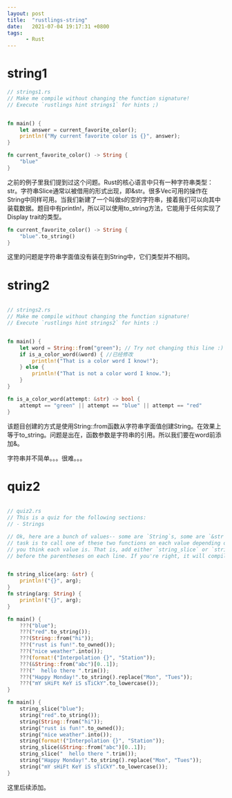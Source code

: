 ```yaml
---
layout: post
title:  "rustlings-string"
date:   2021-07-04 19:17:31 +0800
tags:
      - Rust
---
```

# string1
```rust
// strings1.rs
// Make me compile without changing the function signature!
// Execute `rustlings hint strings1` for hints ;)


fn main() {
    let answer = current_favorite_color();
    println!("My current favorite color is {}", answer);
}

fn current_favorite_color() -> String {
    "blue"
}
```
之前的例子里我们提到过这个问题。Rust的核心语言中只有一种字符串类型：str。字符串Slice通常以被借用的形式出现，即&str。很多Vec可用的操作在 String中同样可用。当我们新建了一个叫做s的空的字符串，接着我们可以向其中装载数据。题目中有println!，所以可以使用to_string方法，它能用于任何实现了Display trait的类型。

```rust
fn current_favorite_color() -> String {
    "blue".to_string()
}
```
这里的问题是字符串字面值没有装在到String中，它们类型并不相同。

# string2
```rust
  
// strings2.rs
// Make me compile without changing the function signature!
// Execute `rustlings hint strings2` for hints :)


fn main() {
    let word = String::from("green"); // Try not changing this line :)
    if is_a_color_word(&word) { //已经修改
        println!("That is a color word I know!");
    } else {
        println!("That is not a color word I know.");
    }
}

fn is_a_color_word(attempt: &str) -> bool {
    attempt == "green" || attempt == "blue" || attempt == "red"
}

```
该题目创建的方式是使用String::from函数从字符串字面值创建String。在效果上等于to_string。问题是出在，函数参数是字符串的引用。所以我们要在word前添加&。

字符串并不简单。。。很难。。。

# quiz2

```rust
  
// quiz2.rs
// This is a quiz for the following sections:
// - Strings

// Ok, here are a bunch of values-- some are `String`s, some are `&str`s. Your
// task is to call one of these two functions on each value depending on what
// you think each value is. That is, add either `string_slice` or `string`
// before the parentheses on each line. If you're right, it will compile!


fn string_slice(arg: &str) {
    println!("{}", arg);
}
fn string(arg: String) {
    println!("{}", arg);
}

fn main() {
    ???("blue");
    ???("red".to_string());
    ???(String::from("hi"));
    ???("rust is fun!".to_owned());
    ???("nice weather".into());
    ???(format!("Interpolation {}", "Station"));
    ???(&String::from("abc")[0..1]);
    ???("  hello there ".trim());
    ???("Happy Monday!".to_string().replace("Mon", "Tues"));
    ???("mY sHiFt KeY iS sTiCkY".to_lowercase());
}

```


```rust
fn main() {
    string_slice("blue");
    string("red".to_string());
    string(String::from("hi"));
    string("rust is fun!".to_owned());
    string("nice weather".into());
    string(format!("Interpolation {}", "Station"));
    string_slice(&String::from("abc")[0..1]);
    string_slice("  hello there ".trim());
    string("Happy Monday!".to_string().replace("Mon", "Tues"));
    string("mY sHiFt KeY iS sTiCkY".to_lowercase());
}

```
这里后续添加。
